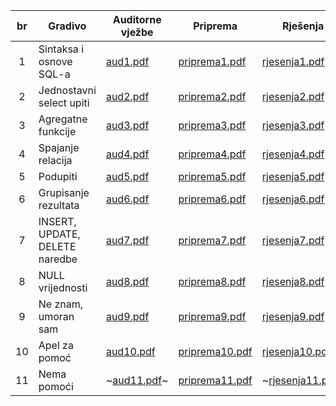 | br   | Gradivo                        | Auditorne vježbe             | Priprema                               | Rješenja                               | Moja rješenja                     |
| :--: | ------------------------------ | ---------------------------- | -------------------------------------- | -------------------------------------- | ------------------------------------ |
|  1   | Sintaksa i osnove SQL-a        | [aud1.pdf](./v1/aud1.pdf)    | [priprema1.pdf](./v1/priprema1.pdf)    | [rjesenja1.pdf](./v1/rjesenja1.pdf)    | [priprema1.md](./v1/priprema1.md)    |
|  2   | Jednostavni select upiti       | [aud2.pdf](./v2/aud2.pdf)    | [priprema2.pdf](./v2/priprema2.pdf)    | [rjesenja2.pdf](./v2/rjesenja2.pdf)    | [priprema2.md](./v2/priprema2.md)    |
|  3   | Agregatne funkcije             | [aud3.pdf](./v3/aud3.pdf)    | [priprema3.pdf](./v3/priprema3.pdf)    | [rjesenja3.pdf](./v3/rjesenja3.pdf)    | [priprema3.md](./v3/priprema3.md)    |
|  4   | Spajanje relacija              | [aud4.pdf](./v4/aud4.pdf)    | [priprema4.pdf](./v4/priprema4.pdf)    | [rjesenja4.pdf](./v4/rjesenja4.pdf)    | [priprema4.md](./v4/priprema4.md)    |
|  5   | Podupiti                       | [aud5.pdf](./v5/aud5.pdf)    | [priprema5.pdf](./v5/priprema5.pdf)    | [rjesenja5.pdf](./v5/rjesenja5.pdf)    | [priprema5.md](./v5/priprema5.md)    |
|  6   | Grupisanje rezultata           | [aud6.pdf](./v6/aud6.pdf)    | [priprema6.pdf](./v6/priprema6.pdf)    | [rjesenja6.pdf](./v6/rjesenja6.pdf)    | [priprema6.md](./v6/priprema6.md)    |
|  7   | INSERT, UPDATE, DELETE naredbe | [aud7.pdf](./v7/aud7.pdf)    | [priprema7.pdf](./v7/priprema7.pdf)    | [rjesenja7.pdf](./v7/rjesenja7.pdf)    | [priprema7.md](./v7/priprema7.md)    |
|  8   | NULL vrijednosti               | [aud8.pdf](./v8/aud8.pdf)    | [priprema8.pdf](./v8/priprema8.pdf)    | [rjesenja8.pdf](./v8/rjesenja8.pdf)    | ~[priprema8.md](./v8/priprema8.md)~    |
|  9   | Ne znam, umoran sam            | [aud9.pdf](./v9/aud9.pdf)    | [priprema9.pdf](./v9/priprema9.pdf)    | [rjesenja9.pdf](./v9/rjesenja9.pdf)    | ~[priprema9.md](./v9/priprema9.md)~    |
|  10  | Apel za pomoć                  | [aud10.pdf](./v10/aud10.pdf) | [priprema10.pdf](./v10/priprema10.pdf) | [rjesenja10.pdf](./v10/rjesenja10.pdf) | ~[priprema10.md](./v10/priprema10.md)~ |
|  11  | Nema pomoći                    | ~[aud11.pdf](./v11/aud11.pdf)~ | [priprema11.pdf](./v11/priprema11.pdf) | ~[rjesenja11.pdf](./v11/rjesenja11.pdf)~ | ~[priprema11.md](./v11/priprema11.md)~ |
